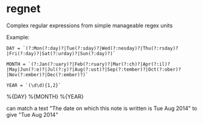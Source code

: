 regnet
======

Complex regular expressions from simple manageable regex units

Example:

```
DAY = `(?:Mon(?:day)?|Tue(?:sday)?|Wed(?:nesday)?|Thu(?:rsday)?|Fri(?:day)?|Sat(?:urday)?|Sun(?:day)?)`
```

```
MONTH = `(?:Jan(?:uary)?|Feb(?:ruary)?|Mar(?:ch)?|Apr(?:il)?|May|Jun(?:e)?|Jul(?:y)?|Aug(?:ust)?|Sep(?:tember)?|Oct(?:ober)?|Nov(?:ember)?|Dec(?:ember)?)`
```

```
YEAR = `(\d\d){1,2}`
```

%{DAY} %{MONTH} %{YEAR}

can match a text "The date on which this note is written is Tue Aug 2014" to give "Tue Aug 2014"
